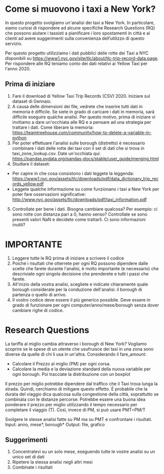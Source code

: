 # Come si muovono i taxi a New York?
In questo progetto svolgiamo un'analisi dei taxi a New York. In particolare, siamo curiosi di rispondere ad alcune specifiche Research Questions (RQ) che possono aiutare i tassisti a pianificare i loro spostamenti in città e ai clienti ad avere suggerimenti sulla convenienza dell’utilizzo di questo servizio.

Per questo progetto utilizziamo i dati pubblici delle rotte dei Taxi a NYC disponibili su https://www1.nyc.gov/site/tlc/about/tlc-trip-record-data.page. 
Per rispondere alle RQ teniamo conto dei dati relativi ai Yellow Taxi per l'anno 2020.

## Prima di iniziare
1. Fare il download di Yellow Taxi Trip Records (CSV) 2020. Iniziare sul dataset di Gennaio.
2. A causa delle dimensioni dei file, vedrete che inserire tutti dati in memoria è difficile. Se siete in grado di caricare i dati in memoria, sarà difficile eseguire qualche analisi. Per questo motivo, prima di iniziare vi invitiamo a dare un'occhiata alle RQ e a pensare ad una strategia per trattare i dati. Come liberare la memoria: https://teamtreehouse.com/community/how-to-delete-a-variable-in-python
3. Per poter effettuare l'analisi sulle borough (distretto) è necessario combinare i dati delle rotte dei taxi con il set di dati che si trova in taxi_zone_lookup.csv. Date un'occhiata qui: https://pandas.pydata.org/pandas-docs/stable/user_guide/merging.html
4. Studiare il dataset:
  * Per capire in che cosa consistono i dati leggete la leggenda: https://www1.nyc.gov/assets/tlc/downloads/pdf/data_dictionary_trip_records_yellow.pdf
  * Leggete qualche informazione su come funzionano i taxi a New York per poter fare osservazioni significative: http://www.nyc.gov/assets/tlc/downloads/pdf/taxi_information.pdf
5. Controllate per bene i dati. Bisogna cambiare qualcosa? Per esempio: ci sono rotte con distanza pari a 0, hanno senso? Controllate se sono presenti valori NaN e decidete come trattarli. Ci sono informazioni inutili?

# IMPORTANTE
1. Leggere tutte le RQ prima di iniziare a scrivere il codice
2. Poiché i risultati che otterrete per ogni RQ possono dipendere dalle scelte che farete durante l'analisi, è molto importante (e necessario) che descriviate ogni singola decisione che prenderete e tutti i passi che farete.
3. All'inizio della vostra analisi, scegliete e indicate chiaramente quale borough considerate per la conduzione dell'analisi: il borough di partenza o quello di arrivo.
4. Il vostro codice deve essere il più generico possibile. Deve essere in grado di funzionare per ogni computer/anno/mese/borough senza dover cambiare righe di codice.

# Research Questions
La tariffa al miglio cambia attraverso i borough di New York? 
Vogliamo scoprire se le spese di un utente che usufruisce dei taxi in una zona sono diverse da quelle di chi li usa in un'altra.
Considerando il fare_amount:
  * Calcolare il Prezzo al miglio (PM) per ogni corsa.
  * Calcolare la media e la deviazione standard della nuova variabile per ogni borough. Poi tracciate la distribuzione con un boxplot

Il prezzo per miglio potrebbe dipendere dal traffico che il Taxi trova lunga la strada. Quindi, cerchiamo di mitigare questo effetto. È probabile che la durata del viaggio dica qualcosa sulla congestione della città, soprattutto se combinata con le distanze percorse. 
Potrebbe essere una buona idea ponderare il prezzo per miglio utilizzando il tempo necessario per completare il viaggio (T). Così, invece di PM, si può usare PMT=PM/T

Svolgere le stesse analisi fatte su PM ma su PMT e confrontare i risultati.
Input: anno, mese*, borough*
Output: file, grafico

## Suggerimenti
1. Concentratevi su un solo mese, eseguendo tutte le vostre analisi su un unico set di dati
2. Ripetere la stessa analisi negli altri mesi
3. Combinate i risultati

